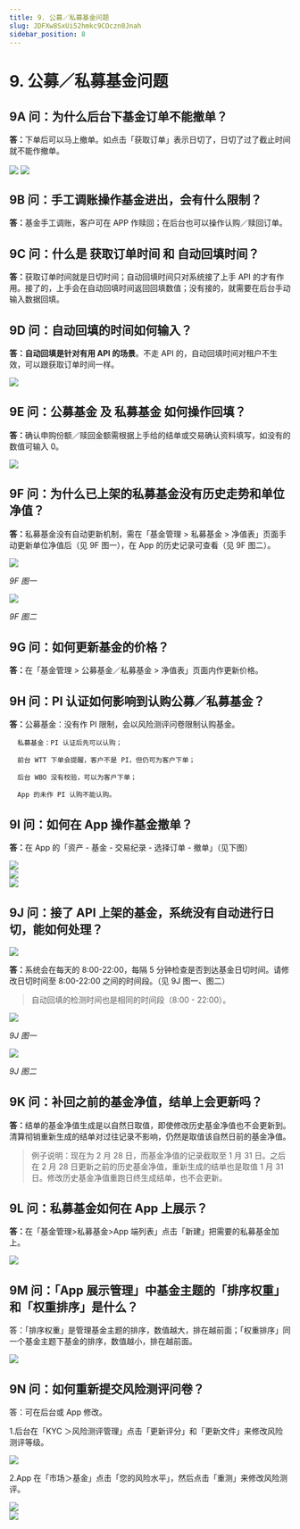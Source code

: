 ```yaml
---
title: 9. 公募／私募基金问题
slug: JDFXw8SxUi52hmkc9COczn0Jnah
sidebar_position: 8
---
```



# 9. 公募／私募基金问题

## 9A 问：为什么后台下基金订单不能撤单？

<b>答：</b>下单后可以马上撤单。如点击「获取订单」表示日切了，日切了过了截止时间就不能作撤单。

<img src="/assets/IEwrbveUGo53AcxD47tcWQtlndh.png" src-width="2848" src-height="1634" align="center"/>

<img src="/assets/SPr5bz4teoDas7xZsJRcheNrnTe.png" src-width="1352" src-height="1580" align="center"/>

## 9B 问：手工调账操作基金进出，会有什么限制？

<b>答：</b>基金手工调账，客户可在 APP 作赎回；在后台也可以操作认购／赎回订单。

## 9C 问：什么是 获取订单时间 和 自动回填时间？

<b>答：</b>获取订单时间就是日切时间；自动回填时间只对系统接了上手 API 的才有作用。接了的，上手会在自动回填时间返回回填数值；没有接的，就需要在后台手动输入数据回填。

## 9D 问：自动回填的时间如何输入？

<b>答：自动回填是针对有用 API 的场景</b>。不走 API 的，自动回填时间对租户不生效，可以跟获取订单时间一样。

<img src="/assets/ZXIDb0EeyodSJLx1F8kc7c1unhd.png" src-width="2502" src-height="596" align="center"/>

## 9E 问：公募基金 及 私募基金 如何操作回填？

<b>答：</b>确认申购份额／赎回金额需根据上手给的结单或交易确认资料填写，如没有的数值可输入 0。

<img src="/assets/SL0abxvkGodnFRxwswDc2khSnGg.png" src-width="2164" src-height="1198" align="center"/>

## 9F 问：为什么已上架的私募基金没有历史走势和单位净值？

<b>答：</b>私募基金没有自动更新机制，需在「基金管理 &gt; 私募基金 &gt; 净值表」页面手动更新单位净值后（见 9F 图一），在 App 的历史记录可查看（见 9F 图二）。

<img src="/assets/IaX0bfJBNoFOpDx251mcLltcnDf.png" src-width="2512" src-height="734" align="center"/>

<em>9F 图一</em>

<img src="/assets/CiitbN2CNoRlFAxUM9XcHrltnab.png" src-width="756" src-height="1469" align="center"/>

<em>9F 图二</em>

## 9G 问：如何更新基金的价格？

<b>答：</b>在「基金管理 &gt;  公募基金／私募基金 &gt; 净值表」页面内作更新价格。

## 9H 问：<b>PI 认证如何影响到认购公募／私募基金？</b>

<b>答：</b>公募基金：没有作 PI 限制，会以风险测评问卷限制认购基金。

      私募基金：PI 认证后先可以认购；

      前台 WTT 下单会提醒，客户不是 PI，但仍可为客户下单；

      后台 WBO 没有校验，可以为客户下单；

      App 的未作 PI 认购不能认购。          

## 9I 问：如何在 App 操作基金撤单？

<b>答：</b>在 App 的「资产 - 基金 - 交易纪录 - 选择订单 - 撤单」（见下图）

<div class="flex gap-3 columns-3" column-size="3">
<div class="w-[34%]" width-ratio="34">
<img src="/assets/GacPbwO4VooajnxcTJFcr5Glnjg.png" src-width="526" src-height="1114" align="center"/>

</div>
<div class="w-[33%]" width-ratio="33">
<img src="/assets/PLSwbWloCotwYRxj91pc43R9ndb.png" src-width="619" src-height="1350"/>
</div>
<div class="w-[32%]" width-ratio="32">
<img src="/assets/LEUObiKvqoL7aMxTZ4jcAPvVnsb.png" src-width="639" src-height="1405"/>
</div>
</div>

## 9J 问：接了 API 上架的基金，系统没有自动进行日切，能如何处理？ 

<img src="/assets/C03Ub2wUIoVDu1xnBI3cg9Q8nrb.png" src-width="2510" src-height="932" align="center"/>

<b>答：</b>系统会在每天的 8:00-22:00，每隔 5 分钟检查是否到达基金日切时间。请修改日切时间至 8:00-22:00 之间的时间段。（见 9J 图一、图二）

> 自动回填的检测时间也是相同的时间段（8:00 - 22:00）。

<img src="/assets/CGLnby2T8opjzqxl6Fnck8EhnMh.png" src-width="2502" src-height="692" align="center"/>

<em>9J 图一</em>

<img src="/assets/MqZdbvUTJoP5iixFXubcMB87nNh.png" src-width="2170" src-height="1042" align="center"/>

<em>9J 图二</em>

## 9K 问：补回之前的基金净值，结单上会更新吗？

<b>答：</b>结单的基金净值生成是以自然日取值，即使修改历史基金净值也不会更新到。清算彻销重新生成的结单对过往记录不影响，仍然是取值该自然日前的基金净值。

> 例子说明：现在为 2 月 28 日，而基金净值的记录截取至 1 月 31 日。之后在 2 月 28 日更新之前的历史基金净值，重新生成的结单也是取值 1 月 31 日。修改历史基金净值重跑日终生成结单，也不会更新。

## 9L 问：私募基金如何在 App 上展示？

<b>答：</b>在「基金管理&gt;私募基金&gt;App 端列表」点击「新建」把需要的私募基金加上。

<img src="/assets/NOesbvXQkoNcMQx3XvFc4Zq7n4d.png" src-width="2682" src-height="724" align="center"/>

## 9M 问：「App 展示管理」中基金主题的「排序权重」和「权重排序」是什么？

答：「排序权重」是管理基金主题的排序，数值越大，排在越前面；「权重排序」同一个基金主题下基金的排序，数值越小，排在越前面。

<img src="/assets/TPc0bfTdkoXKr4xe6slc8EmcnWh.png" src-width="2718" src-height="1496" align="center"/>

## 9N 问：如何重新提交风险测评问卷？

答：可在后台或 App 修改。

1.后台在「KYC ＞风险测评管理」点击「更新评分」和「更新文件」来修改风险测评等级。

<img src="/assets/QKEdbcSmCoNNDgxn0i7c9oB2nkH.png" src-width="2692" src-height="1118" align="center"/>

2.App 在「市场＞基金」点击「您的风险水平」，然后点击「重测」来修改风险测评。

<div class="flex gap-3 columns-2" column-size="2">
<div class="w-[48%]" width-ratio="48">
<img src="/assets/NTAdb8QqgoQ0V0xEKGzczeljnbb.png" src-width="752" src-height="1530" align="center"/>
</div>
<div class="w-[51%]" width-ratio="51">
<img src="/assets/DymnblcAJoZkW0x04X5cX1i2nYe.png" src-width="784" src-height="1500" align="center"/>
</div>
</div>

